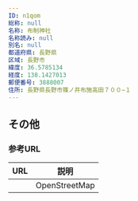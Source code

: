 ```yaml
---
ID: n1qom
総称: null
名称: 布制神社
名称読み: null
別名: null
都道府県: 長野県
区域: 長野市
緯度: 36.5785134
経度: 138.1427013
郵便番号: 3888007
住所: 長野県長野市篠ノ井布施高田７００−１
---
```


## その他

### 参考URL

| URL | 説明          |
| --- | ------------- |
|     | OpenStreetMap |
